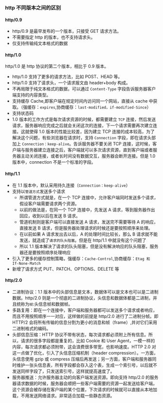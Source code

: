 ### http 不同版本之间的区别

#### http/0.9

- http/0.9 是最早发布的一个版本，只接受 GET 请求方法。
- 不需要指定 http 的版本，也不支持请求头。
- 仅支持传输纯文本格式的数据

#### http/1.0

http/1.0 是 http 协议的第二个版本，相比于 0.9 版本。

- http/1.0 支持了更多的请求方法，比如 POST、HEAD 等。
- http/1.0 支持了请求头，一个请求报文由 header+body 构成。
- 不再局限于纯文本格式的数据，可以通过 `Content-Type` 字段告诉服务器客户端支持的内容类型。
- 支持缓存 Cache,即客户端在规定时间内访问同一个网站，直接从 cache 中获取。（强缓存：`expires`,协商缓存：`last-modified，if-modified-Since`）
- 支持状态码
- 1.0 版本的工作方式是每次请求资源的时候，都需要建立 `TCP` 连接，然后发送请求，服务器响应完成之后就会关闭这次的连接，下一个请求需要再次建立连接。这就使得 1.0 版本的性能比较差，因为建立 TCP 连接的成本较高，为了解决这个问题，有些浏览器在请求时，支持 `Connection` 字段，即在请求头部加上 `Connection：keep-alive`。告诉服务器不要关闭 TCP 连接，这时候，客户端与服务器建立连接之后，客户端就可以多次请求资源，直到客户端或者服务器主动关闭连接，或者长时间没有数据交互，服务器会断开连接。但是 1.0 版本中，connection 不是一个标准的字段。

#### http/1.1

- 在 1.1 版本中，默认采用持久连接（`Connection：keep-alive`）
- 支持以`管道方式`发送多个请求
  - 所谓管道方式就是，在一个 TCP 连接中，允许客户端同时发送多个请求，假设客户端需要请求两个资源。
  - 以前的做法是，在同一个 TCP 连接中，先发送 A 请求，等到服务器作出回应，收到以后在发送 B 请求。
  - 管道机制则是客户端可以直接发送 A 请求，发送完不需要等待 A 的响应，直接发送 B 请求，但是服务器处理请求的时候还是要按照顺序来处理。
  - 在以前如果 A 请求发出去以后，A 的处理时间比较长，那么 B 请求就不能发送，就造成了`请求的队头阻塞`。但是在 http/1.1 中就没有这个问题了
  - 所以 1.1 版本解决了请求的队头阻塞，但是没有解决响应的队头阻塞，服务器还是要按照顺序处理响应
- 引入了更多的缓存控制策略，强缓存：`Cache-Control`,协商缓存：`Etag 和 If-None-Match`
- 新增了请求方式 PUT、PATCH、OPTIONS、DELETE 等

#### http/2.0

- 二进制协议：1.1 版本中的头部信息是文本，数据体可以是文本也可以是二进制数据。http/2.0 则是一个彻底的二进制协议，头信息和数据体都是二进制，并且统称为`帧`:头信息帧和数据帧。
- 多路复用：即在一个连接中，客户端和服务器都可以发送多个请求或者响应，而且不用按照顺序一一对应，这样做的前提是 http/2.0 进行了二进制分帧。即 HTTP/2 会将所有传输的信息分割为更小的消息和帧（frame）,并对它们采用二进制格式的编码。
- 头部信息压缩：HTTP 协议不带有状态，每次请求都必须附上所有信息。所以，请求的很多字段都是重复的，比如 Cookie 和 User Agent，一模一样的内容，每次请求都必须附带，这会浪费很多带宽，也影响速度。HTTP 2.0 对这一点做了优化，引入了头信息压缩机制（header compression）。一方面，头信息使用 gzip 或 compress 压缩后再发送；另一方面，客户端和服务器同时维护一张头信息表，所有字段都会存入这个表，生成一个索引号，以后就不发送同样字段了，只发送索引号，这样就提高速度了。
- 服务器推送：允许服务器主动的向客户端发送资源。即向支持 http/2.0 的服务器请求数据的时候，服务器会顺把一些客户端需要的资源一起发送给客户端，这个资源会被存储在客户端的某个位置，下次请求的时候就可以直接从本地加载，不用发送网络请求。非常适合加载一些静态资源。
